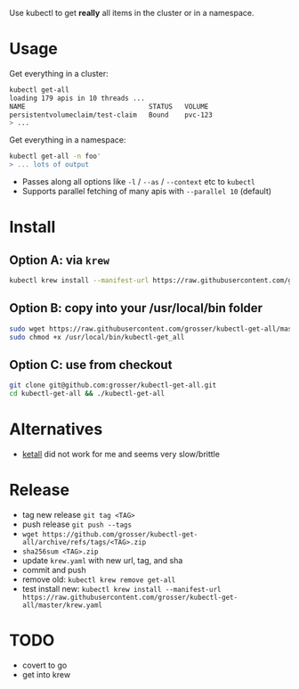 Use kubectl to get **really** all items in the cluster or in a namespace.

# Usage

Get everything in a cluster:

```bash
kubectl get-all
loading 179 apis in 10 threads ...
NAME                               STATUS   VOLUME
persistentvolumeclaim/test-claim   Bound    pvc-123
> ...
```

Get everything in a namespace:
```bash
kubectl get-all -n foo'
> ... lots of output
```

- Passes along all options like `-l` / `--as` / `--context` etc to `kubectl`
- Supports parallel fetching of many apis with `--parallel 10` (default)

# Install

## Option A: via `krew`

```bash
kubectl krew install --manifest-url https://raw.githubusercontent.com/grosser/kubectl-get-all/master/krew.yaml
```

## Option B: copy into your /usr/local/bin folder

```bash
sudo wget https://raw.githubusercontent.com/grosser/kubectl-get-all/master/kubectl-get-all -O /usr/local/bin/kubectl-get_all
sudo chmod +x /usr/local/bin/kubectl-get_all
```

## Option C: use from checkout

```bash
git clone git@github.com:grosser/kubectl-get-all.git
cd kubectl-get-all && ./kubectl-get-all
```

# Alternatives

- [ketall](https://github.com/corneliusweig/ketall) did not work for me and seems very slow/brittle

# Release

- tag new release `git tag <TAG>`
- push release `git push --tags`
- `wget https://github.com/grosser/kubectl-get-all/archive/refs/tags/<TAG>.zip`
- `sha256sum <TAG>.zip`
- update `krew.yaml` with new url, tag, and sha
- commit and push
- remove old: `kubectl krew remove get-all`
- test install new: `kubectl krew install --manifest-url https://raw.githubusercontent.com/grosser/kubectl-get-all/master/krew.yaml`

# TODO

- covert to go
- get into krew
